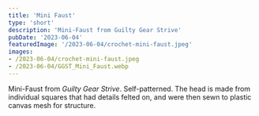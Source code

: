 ```yaml
---
title: 'Mini Faust'
type: 'short'
description: 'Mini-Faust from Guilty Gear Strive'
pubDate: '2023-06-04'
featuredImage: '/2023-06-04/crochet-mini-faust.jpeg'
images:
- /2023-06-04/crochet-mini-faust.jpeg
- /2023-06-04/GGST_Mini_Faust.webp
---
```

Mini-Faust from *Guilty Gear Strive*. Self-patterned. The head is made
from individual squares that had details felted on, and were then sewn to plastic
canvas mesh for structure.
